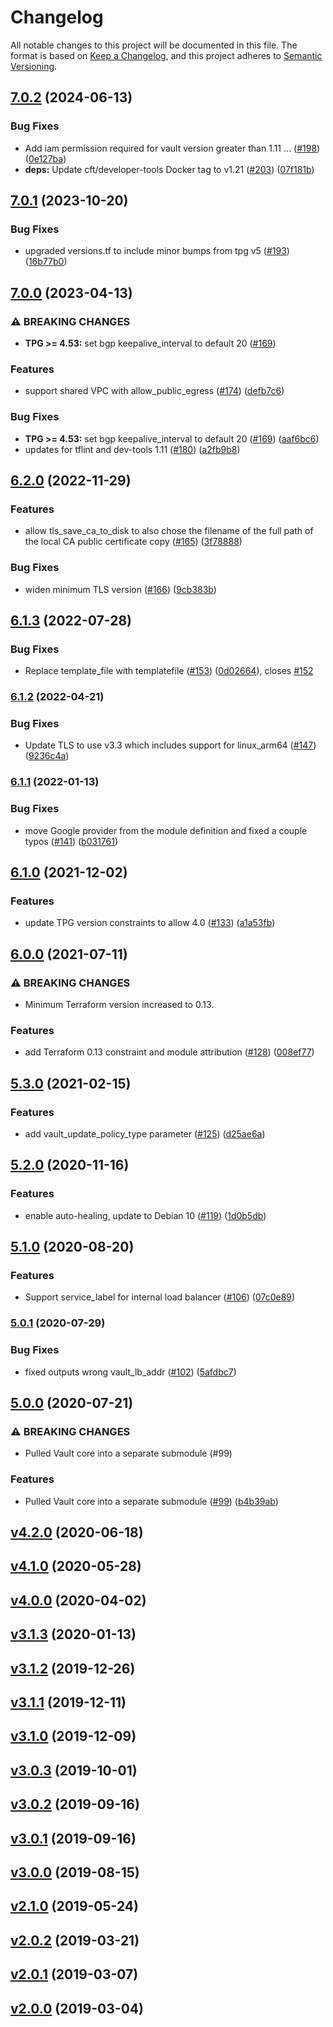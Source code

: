 # Changelog
All notable changes to this project will be documented in this file.
The format is based on
[Keep a Changelog](https://keepachangelog.com/en/1.0.0/),
and this project adheres to
[Semantic Versioning](https://semver.org/spec/v2.0.0.html).


## [7.0.2](https://github.com/terraform-google-modules/terraform-google-vault/compare/v7.0.1...v7.0.2) (2024-06-13)


### Bug Fixes

* Add iam permission required for vault version greater than 1.11 … ([#198](https://github.com/terraform-google-modules/terraform-google-vault/issues/198)) ([0e127ba](https://github.com/terraform-google-modules/terraform-google-vault/commit/0e127baaac6ecf3ef84b46ef8669380f3292ff26))
* **deps:** Update cft/developer-tools Docker tag to v1.21 ([#203](https://github.com/terraform-google-modules/terraform-google-vault/issues/203)) ([07f181b](https://github.com/terraform-google-modules/terraform-google-vault/commit/07f181bd7656a8fc34cd3a51086b3f807456148e))

## [7.0.1](https://github.com/terraform-google-modules/terraform-google-vault/compare/v7.0.0...v7.0.1) (2023-10-20)


### Bug Fixes

* upgraded versions.tf to include minor bumps from tpg v5 ([#193](https://github.com/terraform-google-modules/terraform-google-vault/issues/193)) ([16b77b0](https://github.com/terraform-google-modules/terraform-google-vault/commit/16b77b0f3c8dcb24d5877371d0aa37f7b7ffed61))

## [7.0.0](https://github.com/terraform-google-modules/terraform-google-vault/compare/v6.2.0...v7.0.0) (2023-04-13)


### ⚠ BREAKING CHANGES

* **TPG >= 4.53:** set bgp keepalive_interval to default 20 ([#169](https://github.com/terraform-google-modules/terraform-google-vault/issues/169))

### Features

* support shared VPC with allow_public_egress ([#174](https://github.com/terraform-google-modules/terraform-google-vault/issues/174)) ([defb7c6](https://github.com/terraform-google-modules/terraform-google-vault/commit/defb7c6f8df48150c2c999d4dda493a9371c56ae))


### Bug Fixes

* **TPG >= 4.53:** set bgp keepalive_interval to default 20 ([#169](https://github.com/terraform-google-modules/terraform-google-vault/issues/169)) ([aaf6bc6](https://github.com/terraform-google-modules/terraform-google-vault/commit/aaf6bc65a4b9e5ef9d2765157f08e2ed015d1e60))
* updates for tflint and dev-tools 1.11 ([#180](https://github.com/terraform-google-modules/terraform-google-vault/issues/180)) ([a2fb9b8](https://github.com/terraform-google-modules/terraform-google-vault/commit/a2fb9b8ade379bbd57488dde263203c8ce623345))

## [6.2.0](https://github.com/terraform-google-modules/terraform-google-vault/compare/v6.1.3...v6.2.0) (2022-11-29)


### Features

* allow tls_save_ca_to_disk to also chose the filename of the full path of the local CA public certificate copy ([#165](https://github.com/terraform-google-modules/terraform-google-vault/issues/165)) ([3f78888](https://github.com/terraform-google-modules/terraform-google-vault/commit/3f78888082b05e6aa0bd2326d03d40851b3c46fb))


### Bug Fixes

* widen minimum TLS version ([#166](https://github.com/terraform-google-modules/terraform-google-vault/issues/166)) ([9cb383b](https://github.com/terraform-google-modules/terraform-google-vault/commit/9cb383ba74cbfe8c5dcefe73270a73f7cffbea80))

## [6.1.3](https://github.com/terraform-google-modules/terraform-google-vault/compare/v6.1.2...v6.1.3) (2022-07-28)


### Bug Fixes

* Replace template_file with templatefile ([#153](https://github.com/terraform-google-modules/terraform-google-vault/issues/153)) ([0d02664](https://github.com/terraform-google-modules/terraform-google-vault/commit/0d02664d837b872fb5dd39dfa2f1144fb03fb7a3)), closes [#152](https://github.com/terraform-google-modules/terraform-google-vault/issues/152)

### [6.1.2](https://github.com/terraform-google-modules/terraform-google-vault/compare/v6.1.1...v6.1.2) (2022-04-21)


### Bug Fixes

* Update TLS to use v3.3 which includes support for linux_arm64 ([#147](https://github.com/terraform-google-modules/terraform-google-vault/issues/147)) ([9236c4a](https://github.com/terraform-google-modules/terraform-google-vault/commit/9236c4ae01a99617053a9e0bb8cc47df30ee1544))

### [6.1.1](https://github.com/terraform-google-modules/terraform-google-vault/compare/v6.1.0...v6.1.1) (2022-01-13)


### Bug Fixes

* move Google provider from the module definition and fixed a couple typos ([#141](https://github.com/terraform-google-modules/terraform-google-vault/issues/141)) ([b031761](https://github.com/terraform-google-modules/terraform-google-vault/commit/b031761253aaac5b2b21f55ff05b06615d73f06e))

## [6.1.0](https://www.github.com/terraform-google-modules/terraform-google-vault/compare/v6.0.0...v6.1.0) (2021-12-02)


### Features

* update TPG version constraints to allow 4.0 ([#133](https://www.github.com/terraform-google-modules/terraform-google-vault/issues/133)) ([a1a53fb](https://www.github.com/terraform-google-modules/terraform-google-vault/commit/a1a53fbc1de2f0598c035b425751998169553e48))

## [6.0.0](https://www.github.com/terraform-google-modules/terraform-google-vault/compare/v5.3.0...v6.0.0) (2021-07-11)


### ⚠ BREAKING CHANGES

* Minimum Terraform version increased to 0.13.

### Features

* add Terraform 0.13 constraint and module attribution ([#128](https://www.github.com/terraform-google-modules/terraform-google-vault/issues/128)) ([008ef77](https://www.github.com/terraform-google-modules/terraform-google-vault/commit/008ef77fe09d1e6cf31f565ef91bdec86f7e671f))

## [5.3.0](https://www.github.com/terraform-google-modules/terraform-google-vault/compare/v5.2.0...v5.3.0) (2021-02-15)


### Features

* add vault_update_policy_type parameter ([#125](https://www.github.com/terraform-google-modules/terraform-google-vault/issues/125)) ([d25ae6a](https://www.github.com/terraform-google-modules/terraform-google-vault/commit/d25ae6a1ab8f4f1c64acfe1af198663ea17b5a12))

## [5.2.0](https://www.github.com/terraform-google-modules/terraform-google-vault/compare/v5.1.0...v5.2.0) (2020-11-16)


### Features

* enable auto-healing, update to Debian 10 ([#119](https://www.github.com/terraform-google-modules/terraform-google-vault/issues/119)) ([1d0b5db](https://www.github.com/terraform-google-modules/terraform-google-vault/commit/1d0b5db7f310dc6a47af3130a97e5373d9cdaddf))

## [5.1.0](https://www.github.com/terraform-google-modules/terraform-google-vault/compare/v5.0.1...v5.1.0) (2020-08-20)


### Features

* Support service_label for internal load balancer ([#106](https://www.github.com/terraform-google-modules/terraform-google-vault/issues/106)) ([07c0e89](https://www.github.com/terraform-google-modules/terraform-google-vault/commit/07c0e896181ddf68fa22d646447932bd938569af))

### [5.0.1](https://www.github.com/terraform-google-modules/terraform-google-vault/compare/v5.0.0...v5.0.1) (2020-07-29)


### Bug Fixes

* fixed outputs wrong vault_lb_addr ([#102](https://www.github.com/terraform-google-modules/terraform-google-vault/issues/102)) ([5afdbc7](https://www.github.com/terraform-google-modules/terraform-google-vault/commit/5afdbc785b54c567f4180c75fce0874ff6700004))

## [5.0.0](https://www.github.com/terraform-google-modules/terraform-google-vault/compare/4.2.0...v5.0.0) (2020-07-21)


### ⚠ BREAKING CHANGES

* Pulled Vault core into a separate submodule (#99)

### Features

* Pulled Vault core into a separate submodule ([#99](https://www.github.com/terraform-google-modules/terraform-google-vault/issues/99)) ([b4b39ab](https://www.github.com/terraform-google-modules/terraform-google-vault/commit/b4b39ab4ebf69dfdb3479c3da321808d767981ce))

## [v4.2.0](https://www.github.com/terraform-google-modules/terraform-google-vault/compare/4.1.0...4.2.0) (2020-06-18)

## [v4.1.0](https://www.github.com/terraform-google-modules/terraform-google-vault/compare/4.0.0...4.1.0) (2020-05-28)

## [v4.0.0](https://www.github.com/terraform-google-modules/terraform-google-vault/compare/3.1.3...4.0.0) (2020-04-02)

## [v3.1.3](https://www.github.com/terraform-google-modules/terraform-google-vault/compare/3.1.2...3.1.3) (2020-01-13)

## [v3.1.2](https://www.github.com/terraform-google-modules/terraform-google-vault/compare/3.1.1...3.1.2) (2019-12-26)

## [v3.1.1](https://www.github.com/terraform-google-modules/terraform-google-vault/compare/3.1.0...3.1.1) (2019-12-11)

## [v3.1.0](https://www.github.com/terraform-google-modules/terraform-google-vault/compare/3.0.3...3.1.0) (2019-12-09)

## [v3.0.3](https://www.github.com/terraform-google-modules/terraform-google-vault/compare/3.0.2...3.0.3) (2019-10-01)

## [v3.0.2](https://www.github.com/terraform-google-modules/terraform-google-vault/compare/3.0.1...3.0.2) (2019-09-16)

## [v3.0.1](https://www.github.com/terraform-google-modules/terraform-google-vault/compare/3.0.0...3.0.1) (2019-09-16)

## [v3.0.0](https://www.github.com/terraform-google-modules/terraform-google-vault/compare/2.1.0...3.0.0) (2019-08-15)

## [v2.1.0](https://www.github.com/terraform-google-modules/terraform-google-vault/compare/2.0.2...2.1.0) (2019-05-24)

## [v2.0.2](https://www.github.com/terraform-google-modules/terraform-google-vault/compare/2.0.1...2.0.2) (2019-03-21)

## [v2.0.1](https://www.github.com/terraform-google-modules/terraform-google-vault/compare/2.0.0...2.0.1) (2019-03-07)

## [v2.0.0](https://www.github.com/terraform-google-modules/terraform-google-vault/compare/1.0.0...2.0.0) (2019-03-04)
